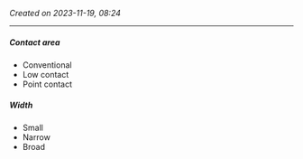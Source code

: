 *Created on 2023-11-19, 08:24* 

---
##### Contact area
- Conventional
- Low contact
- Point contact

##### Width
- Small
- Narrow
- Broad

